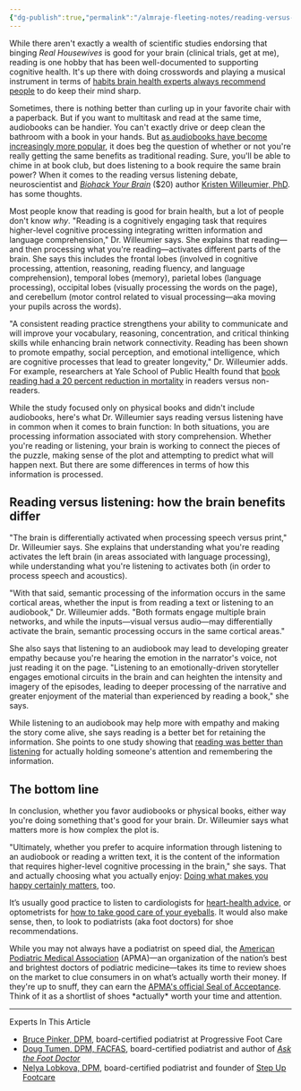 ```yaml
---
{"dg-publish":true,"permalink":"/almraje-fleeting-notes/reading-versus-listening-what-s-better-well-good/"}
---
```


While there aren't exactly a wealth of scientific studies endorsing that binging *Real Housewives* is good for your brain (clinical trials, get at me), reading is one hobby that has been well-documented to supporting cognitive health. It's up there with doing crosswords and playing a musical instrument in terms of [habits brain health experts always recommend people](https://www.wellandgood.com/improve-brain-function-habits/) to do keep their mind sharp.

Sometimes, there is nothing better than curling up in your favorite chair with a paperback. But if you want to multitask and read at the same time, audiobooks can be handier. You can't exactly drive or deep clean the bathroom with a book in your hands. But [as audiobooks have become increasingly more popular](https://goodereader.com/blog/audiobooks/audiobook-trends-and-statistics-for-2020), it does beg the question of whether or not you're really getting the same benefits as traditional reading. Sure, you'll be able to chime in at book club, but does listening to a book require the same brain power? When it comes to the reading versus listening debate, neuroscientist and [*Biohack Your Brain*](https://clicks.trx-hub.com/xid/leafgroup_ca5e0_wellgood?q=https%3A%2F%2Fwww.amazon.com%2FBiohack-Your-Brain-Cognitive-Performance%2Fdp%2F0062994328%2Fref%3Dsr_1_1%3Fdchild%3D1%26keywords%3Dbiohack%26tag%3Dwgtrx9115-20%26asc_refurl%3Dhttps%253A%252F%252Fwww.wellandgood.com%252Freading-versus-listening%252F%26asc_source%3Ddirect%26asc_campaign%3Dno-campaign&p=https%3A%2F%2Fwww.wellandgood.com%2Freading-versus-listening%2F&event_type=click) ($20) author [Kristen Willeumier, PhD](https://www.drwilleumier.com/about). has some thoughts.

Most people know that reading is good for brain health, but a lot of people don't know *why*. "Reading is a cognitively engaging task that requires higher-level cognitive processing integrating written information and language comprehension," Dr. Willeumier says. She explains that reading—and then processing what you're reading—activates different parts of the brain. She says this includes the frontal lobes (involved in cognitive processing, attention, reasoning, reading fluency, and language comprehension), temporal lobes (memory), parietal lobes (language processing), occipital lobes (visually processing the words on the page), and cerebellum (motor control related to visual processing—aka moving your pupils across the words).

"A consistent reading practice strengthens your ability to communicate and will improve your vocabulary, reasoning, concentration, and critical thinking skills while enhancing brain network connectivity. Reading has been shown to promote empathy, social perception, and emotional intelligence, which are cognitive processes that lead to greater longevity," Dr. Willeumier adds. For example, researchers at Yale School of Public Health found that [book reading had a 20 percent reduction in mortality](https://pubmed.ncbi.nlm.nih.gov/27471129/) in readers versus non-readers.

While the study focused only on physical books and didn't include audiobooks, here's what Dr. Willeumier says reading versus listening have in common when it comes to brain function: In both situations, you are processing information associated with story comprehension. Whether you're reading or listening, your brain is working to connect the pieces of the puzzle, making sense of the plot and attempting to predict what will happen next. But there are some differences in terms of how this information is processed.

## Reading versus listening: how the brain benefits differ

"The brain is differentially activated when processing speech versus print," Dr. Willeumier says. She explains that understanding what you're reading activates the left brain (in areas associated with language processing), while understanding what you're listening to activates both (in order to process speech and acoustics).

"With that said, semantic processing of the information occurs in the same cortical areas, whether the input is from reading a text or listening to an audiobook," Dr. Willeumier adds. "Both formats engage multiple brain networks, and while the inputs—visual versus audio—may differentially activate the brain, semantic processing occurs in the same cortical areas."

She also says that listening to an audiobook may lead to developing greater empathy because you're hearing the emotion in the narrator's voice, not just reading it on the page. "Listening to an emotionally-driven storyteller engages emotional circuits in the brain and can heighten the intensity and imagery of the episodes, leading to deeper processing of the narrative and greater enjoyment of the material than experienced by reading a book," she says.

While listening to an audiobook may help more with empathy and making the story come alive, she says reading is a better bet for retaining the information. She points to one study showing that [reading was better than listening](https://www.frontiersin.org/articles/10.3389/fpsyg.2013.00892/full) for actually holding someone's attention and remembering the information.

## The bottom line

In conclusion, whether you favor audiobooks or physical books, either way you're doing something that's good for your brain. Dr. Willeumier says what matters more is how complex the plot is.

"Ultimately, whether you prefer to acquire information through listening to an audiobook or reading a written text, it is the content of the information that requires higher-level cognitive processing in the brain," she says. That and actually choosing what you actually enjoy: [Doing what makes you happy certainly matters](https://www.wellandgood.com/worlds-oldest-man-chitetsu-watanabe/), too.



It’s usually good practice to listen to cardiologists for [heart-health advice,](https://www.wellandgood.com/protecting-your-heart-health/) or optometrists for [how to take good care of your eyeballs](https://www.wellandgood.com/polarized-sunglasses/). It would also make sense, then, to look to podiatrists (aka foot doctors) for shoe recommendations.

While you may not always have a podiatrist on speed dial, the [American Podiatric Medical Association](https://www.apma.org/) (APMA)—an organization of the nation’s best and brightest doctors of podiatric medicine—takes its time to review shoes on the market to clue consumers in on what’s actually worth their money. If they're up to snuff, they can earn the [APMA's official Seal of Acceptance](https://www.apma.org/Patients/content.cfm?ItemNumber=1108). Think of it as a shortlist of shoes \*actually\* worth your time and attention.

---

Experts In This Article

-   [Bruce Pinker, DPM](https://www.progressivefootcareny.com/our-practice/), board-certified podiatrist at Progressive Foot Care
-   [Doug Tumen, DPM, FACFAS](https://www.hvfa.com/provider/douglas-f-tumen-dpm-facfas), board-certified podiatrist and author of [*Ask the Foot Doctor*](https://clicks.trx-hub.com/xid/leafgroup_ca5e0_wellgood?q=https%3A%2F%2Fwww.amazon.com%2FAsk-Foot-Doctor-Real-Life-Pain-Free%2Fdp%2F1642791989%3Ftag%3Dwgtrx9315-20%26asc_refurl%3Dhttps%253A%252F%252Fwww.wellandgood.com%252Fbest-apma-sneakers%252F%26asc_source%3Ddirect%26asc_campaign%3Dno-campaign&p=https%3A%2F%2Fwww.wellandgood.com%2Fbest-apma-sneakers%2F&event_type=click)
-   [Nelya Lobkova, DPM](https://www.stepupfootcare.com/dr-nelya-lobkova-dpm), board-certified podiatrist and founder of [Step Up Footcare](https://www.stepupfootcare.com/)
